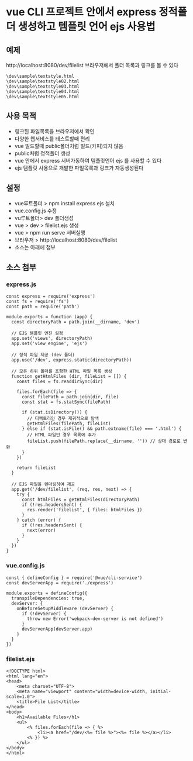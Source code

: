 # vue CLI 프로젝트 안에서 express 정적폴더 생성하고 템플릿 언어 ejs 사용법

## 예제
http://localhost:8080/dev/filelist 
브라우저에서 폴더 목록과 링크를 볼 수 있다
```
\dev\sample\textstyle.html
\dev\sample\textstyle02.html
\dev\sample\textstyle03.html
\dev\sample\textstyle04.html
\dev\sample\textstyle05.html
```

## 사용 목적
- 링크된 파일목록을 브라우저에서 확인
- 다양한 웹서비스를 테스트할때 편리
- vue 빌드할때 public폴더처럼 빌드(카피)되지 않음
- public처럼 정적폴더 생성
- vue 안에서 express 서버가동하여 템플릿언어 ejs 를 사용할 수 있다
- ejs 템플릿 사용으로 개발한 파일목록과 링크가 자동생성된다


## 설정
- vue루트폴더 > npm install express ejs  설치
- vue.config.js 수정
- vu루트폴더> dev 폴더생성
- vue > dev > filelist.ejs 생성
- vue > npm run serve 서버실행
- 브라우저 > http://localhost:8080/dev/filelist
- 소스는 아래에 첨부

## 소스 첨부

### express.js
```
const express = require('express')
const fs = require('fs')
const path = require('path')

module.exports = function (app) {
  const directoryPath = path.join(__dirname, 'dev')

  // EJS 템플릿 엔진 설정
  app.set('views', directoryPath)
  app.set('view engine', 'ejs')

  // 정적 파일 제공 (dev 폴더)
  app.use('/dev', express.static(directoryPath))

  // 모든 하위 폴더를 포함한 HTML 파일 목록 생성
  function getHtmlFiles (dir, fileList = []) {
    const files = fs.readdirSync(dir)

    files.forEach(file => {
      const filePath = path.join(dir, file)
      const stat = fs.statSync(filePath)

      if (stat.isDirectory()) {
        // 디렉토리인 경우 재귀적으로 탐색
        getHtmlFiles(filePath, fileList)
      } else if (stat.isFile() && path.extname(file) === '.html') {
        // HTML 파일인 경우 목록에 추가
        fileList.push(filePath.replace(__dirname, '')) // 상대 경로로 변환
      }
    })

    return fileList
  }

  // EJS 파일을 렌더링하여 제공
  app.get('/dev/filelist', (req, res, next) => {
    try {
      const htmlFiles = getHtmlFiles(directoryPath)
      if (!res.headersSent) {
        res.render('filelist', { files: htmlFiles })
      }
    } catch (error) {
      if (!res.headersSent) {
        next(error)
      }
    }
  })
}
```

### vue.config.js 

```
const { defineConfig } = require('@vue/cli-service')
const devServerApp = require('./express')

module.exports = defineConfig({
  transpileDependencies: true,
  devServer: {
    onBeforeSetupMiddleware (devServer) {
      if (!devServer) {
        throw new Error('webpack-dev-server is not defined')
      }
      devServerApp(devServer.app)
    }
  }
})

```
### filelist.ejs
```
<!DOCTYPE html>
<html lang="en">
<head>
    <meta charset="UTF-8">
    <meta name="viewport" content="width=device-width, initial-scale=1.0">
    <title>File List</title>
</head>
<body>
    <h1>Available Files</h1>
    <ul>
        <% files.forEach(file => { %>
            <li><a href="/dev/<%= file %>"><%= file %></a></li>
        <% }) %>
    </ul>
</body>
</html>

```

